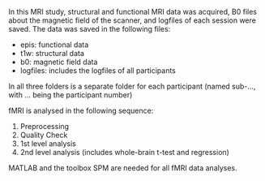 In this MRI study, structural and functional MRI data was acquired, B0 files about the magnetic field of the scanner, and logfiles of each session were saved. The data was saved in the following files:
- epis: functional data
- t1w: structural data
- b0: magnetic field data
- logfiles: includes the logfiles of all participants

In all three folders is a separate folder for each participant (named sub-..., with ... being the participant number)


fMRI is analysed in the following sequence:
1. Preprocessing
2. Quality Check
3. 1st level analysis
4. 2nd level analysis (includes whole-brain t-test and regression)


MATLAB and the toolbox SPM are needed for all fMRI data analyses.
